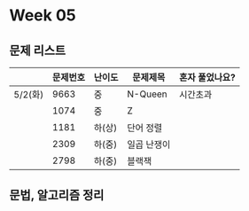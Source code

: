 # Week 05

## 문제 리스트

|                |문제번호|난이도|문제제목|혼자 풀었나요?|
|----------------|-------|------|-------|-------------|
|5/2(화)|9663|중|N-Queen|시간초과|
||1074|중|Z||
||1181|하(상)|단어 정렬||
||2309|하(중)|일곱 난쟁이||
||2798|하(중)|블랙잭||

## 문법, 알고리즘 정리
### 